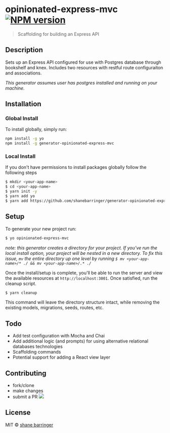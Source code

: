 # opinionated-express-mvc [![NPM version][npm-image]][npm-url]
> Scaffolding for building an Express API

## Description

Sets up an Express API configured for use with Postgres database through bookshelf and knex. Includes two resources with restful route configuraiton and associations.

_This generator assumes user has postgres installed and running on your machine._

## Installation

### Global Install

To install globally, simply run:

```bash
npm install -g yo
npm install -g generator-opinionated-express-mvc
```

### Local Install

If you don't have permissions to install packages globally follow the following steps

```bash
$ mkdir <your-app-name>
$ cd <your-app-name>
$ yarn init -y
$ yarn add yo
$ yarn add https://github.com/shanebarringer/generator-opinionated-express-mvc.git
```

## Setup

To generate your new project run:

```bash
$ yo opinionated-express-mvc
```

_note: this generator creates a directory for your project. If you've run the local install option, your project will be nested in a new directory. To fix this issue, `mv` the entire directory up one level by running `$ mv <your-app-name>/* ./ && mv <your-app-name>/.* ./`_

Once the install/setup is complete, you'll be able to run the server and view the available resources at `http://localhost:3001`. Once satisfied, run the cleanup script.

```bash
$ yarn cleanup
```

This command will leave the directory structure intact, while removing the existing models, migrations, seeds, routes, etc.


## Todo

* Add test configuration with Mocha and Chai
* Add additional logic (and prompts) for using alternative relational databases technologies
* Scaffolding commands
* Potential support for adding a React view layer

## Contributing

* fork/clone
* make changes
* submit a PR ![](http://cultofthepartyparrot.com/parrots/parrot.gif)

## License

MIT © [shane barringer]()

[npm-image]: https://badge.fury.io/js/generator-opinionated-express-mvc.svg
[npm-url]: https://npmjs.org/package/generator-opinionated-express-mvc
[daviddm-image]: https://david-dm.org/shanebarringer/generator-opinionated-express-mvc.svg?theme=shields.io
[daviddm-url]: https://david-dm.org/shanebarringer/generator-opinionated-express-mvc
